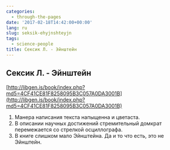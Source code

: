 ```yaml
---
categories:
  - through-the-pages
date: '2017-02-18T14:42:00+00:00'
lang: ru
slug: seksik-ehyjnshteyjn
tags:
  - science-people
title: Сексик Л. - Эйнштейн
---
```





## Сексик Л. - Эйнштейн

[http://libgen.is/book/index.php?md5=4CF41CE81F8258095B3C057A0DA3001B](http://libgen.is/book/index.php?md5=4CF41CE81F8258095B3C057A0DA3001B)  

1.  Манера написания текста напыщенна и цветаста.
2.  В описании научных достижений стремительный домкрат перемежается со стрелкой осциллографа.
3.  В книге слишком мало Эйнштейна. Да и то что есть, это не Эйнштейн.
